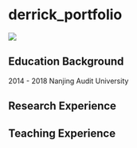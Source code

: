 # derrick_portfolio
![](https://github.com/mingyao-xu/derrick_portfolio/blob/main/images/derrickid.jpg)

## Education Background
2014 - 2018 Nanjing Audit University
## Research Experience

## Teaching Experience
